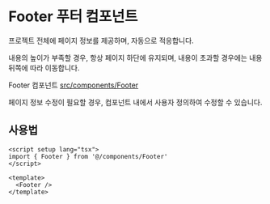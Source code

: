 # Footer 푸터 컴포넌트

프로젝트 전체에 페이지 정보를 제공하며, 자동으로 적응합니다.

내용의 높이가 부족할 경우, 항상 페이지 하단에 유지되며, 내용이 초과할 경우에는 내용 뒤쪽에 따라 이동합니다.

Footer 컴포넌트 [src/components/Footer](https://github.com/web2-solution/web2-vue-framework/tree/main/src/components/Footer) 

페이지 정보 수정이 필요할 경우, 컴포넌트 내에서 사용자 정의하여 수정할 수 있습니다.

## 사용법

```vue
<script setup lang="tsx">
import { Footer } from '@/components/Footer'
</script>

<template>
  <Footer />
</template>

```
